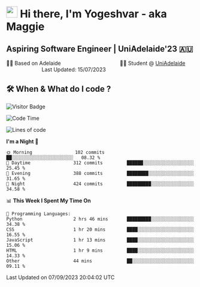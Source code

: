 <h1><img src="https://emojis.slackmojis.com/emojis/images/1531849430/4246/blob-sunglasses.gif?1531849430" width="30"/> Hi there, I'm Yogeshvar - aka Maggie</h1>

## Aspiring Software Engineer | UniAdelaide'23 🇦🇺  
🏂🏻  Based on Adelaide &nbsp;&nbsp;&nbsp;&nbsp;&nbsp;&nbsp;&nbsp;&nbsp;&nbsp;&nbsp;&nbsp;&nbsp;&nbsp;&nbsp;&nbsp;&nbsp;&nbsp;&nbsp;&nbsp;&nbsp;&nbsp;&nbsp;&nbsp;&nbsp;&nbsp;&nbsp;&nbsp;&nbsp;&nbsp;&nbsp;&nbsp;&nbsp;&nbsp;&nbsp;&nbsp;&nbsp;&nbsp;&nbsp;&nbsp;👨‍💻 Student @ [UniAdelaide](https://www.adelaide.edu.au)   &nbsp;&nbsp;&nbsp;&nbsp;&nbsp;&nbsp;&nbsp;&nbsp;&nbsp;&nbsp;&nbsp;&nbsp;&nbsp;&nbsp;&nbsp;&nbsp;&nbsp;&nbsp;&nbsp;&nbsp;&nbsp;&nbsp;&nbsp;&nbsp;Last Updated: 15/07/2023

## 🛠 When & What do I code ?  

![Visitor Badge](https://visitor-badge.feriirawann.repl.co?username=yogeshvar&repo=yogeshvar&label=Visitors&style=plastic&color=%23457BFF&contentType=svg)

<!--START_SECTION:waka-->
![Code Time](http://img.shields.io/badge/Code%20Time-2%2C295%20hrs%2012%20mins-blue)

![Lines of code](https://img.shields.io/badge/From%20Hello%20World%20I%27ve%20Written-4.0%20million%20lines%20of%20code-blue)

**I'm a Night 🦉** 

```text
🌞 Morning                102 commits         ██░░░░░░░░░░░░░░░░░░░░░░░   08.32 % 
🌆 Daytime                312 commits         ██████░░░░░░░░░░░░░░░░░░░   25.45 % 
🌃 Evening                388 commits         ████████░░░░░░░░░░░░░░░░░   31.65 % 
🌙 Night                  424 commits         █████████░░░░░░░░░░░░░░░░   34.58 % 
```


📊 **This Week I Spent My Time On** 

```text
💬 Programming Languages: 
Python                   2 hrs 46 mins       █████████░░░░░░░░░░░░░░░░   34.38 % 
CSS                      1 hr 20 mins        ████░░░░░░░░░░░░░░░░░░░░░   16.55 % 
JavaScript               1 hr 13 mins        ████░░░░░░░░░░░░░░░░░░░░░   15.06 % 
HTML                     1 hr 9 mins         ████░░░░░░░░░░░░░░░░░░░░░   14.33 % 
Other                    44 mins             ██░░░░░░░░░░░░░░░░░░░░░░░   09.11 % 
```


 Last Updated on 07/09/2023 20:04:02 UTC
<!--END_SECTION:waka-->
